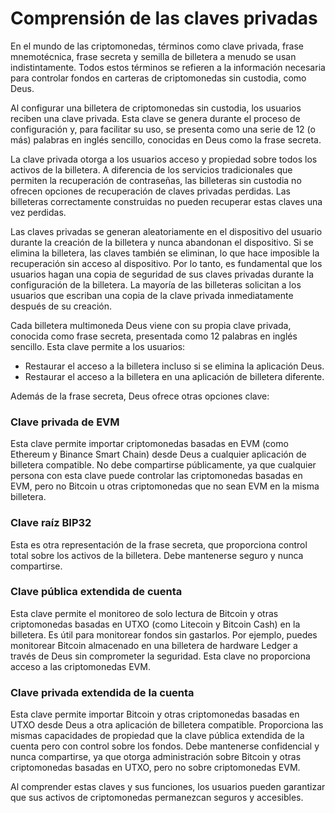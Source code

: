 # Comprensión de las claves privadas

En el mundo de las criptomonedas, términos como clave privada, frase mnemotécnica, frase secreta y semilla de billetera a menudo se usan indistintamente. Todos estos términos se refieren a la información necesaria para controlar fondos en carteras de criptomonedas sin custodia, como Deus.

Al configurar una billetera de criptomonedas sin custodia, los usuarios reciben una clave privada. Esta clave se genera durante el proceso de configuración y, para facilitar su uso, se presenta como una serie de 12 (o más) palabras en inglés sencillo, conocidas en Deus como la frase secreta.

La clave privada otorga a los usuarios acceso y propiedad sobre todos los activos de la billetera. A diferencia de los servicios tradicionales que permiten la recuperación de contraseñas, las billeteras sin custodia no ofrecen opciones de recuperación de claves privadas perdidas. Las billeteras correctamente construidas no pueden recuperar estas claves una vez perdidas.

Las claves privadas se generan aleatoriamente en el dispositivo del usuario durante la creación de la billetera y nunca abandonan el dispositivo. Si se elimina la billetera, las claves también se eliminan, lo que hace imposible la recuperación sin acceso al dispositivo. Por lo tanto, es fundamental que los usuarios hagan una copia de seguridad de sus claves privadas durante la configuración de la billetera. La mayoría de las billeteras solicitan a los usuarios que escriban una copia de la clave privada inmediatamente después de su creación.

Cada billetera multimoneda Deus viene con su propia clave privada, conocida como frase secreta, presentada como 12 palabras en inglés sencillo. Esta clave permite a los usuarios:

- Restaurar el acceso a la billetera incluso si se elimina la aplicación Deus.
- Restaurar el acceso a la billetera en una aplicación de billetera diferente.

Además de la frase secreta, Deus ofrece otras opciones clave:

### Clave privada de EVM

Esta clave permite importar criptomonedas basadas en EVM (como Ethereum y Binance Smart Chain) desde Deus a cualquier aplicación de billetera compatible. No debe compartirse públicamente, ya que cualquier persona con esta clave puede controlar las criptomonedas basadas en EVM, pero no Bitcoin u otras criptomonedas que no sean EVM en la misma billetera.

### Clave raíz BIP32

Esta es otra representación de la frase secreta, que proporciona control total sobre los activos de la billetera. Debe mantenerse seguro y nunca compartirse.

### Clave pública extendida de cuenta

Esta clave permite el monitoreo de solo lectura de Bitcoin y otras criptomonedas basadas en UTXO (como Litecoin y Bitcoin Cash) en la billetera. Es útil para monitorear fondos sin gastarlos. Por ejemplo, puedes monitorear Bitcoin almacenado en una billetera de hardware Ledger a través de Deus sin comprometer la seguridad. Esta clave no proporciona acceso a las criptomonedas EVM.

### Clave privada extendida de la cuenta

Esta clave permite importar Bitcoin y otras criptomonedas basadas en UTXO desde Deus a otra aplicación de billetera compatible. Proporciona las mismas capacidades de propiedad que la clave pública extendida de la cuenta pero con control sobre los fondos. Debe mantenerse confidencial y nunca compartirse, ya que otorga administración sobre Bitcoin y otras criptomonedas basadas en UTXO, pero no sobre criptomonedas EVM.

Al comprender estas claves y sus funciones, los usuarios pueden garantizar que sus activos de criptomonedas permanezcan seguros y accesibles.